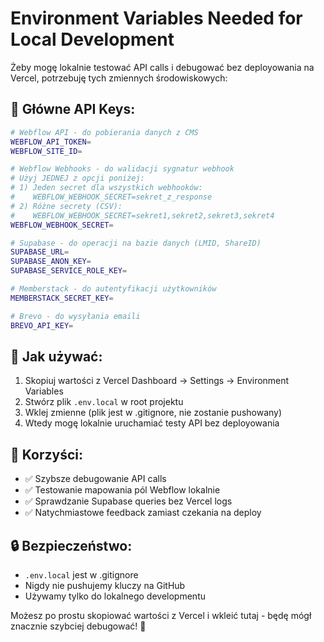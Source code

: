 # Environment Variables Needed for Local Development

Żeby mogę lokalnie testować API calls i debugować bez deployowania na Vercel, potrzebuję tych zmiennych środowiskowych:

## 🔑 **Główne API Keys:**

```bash
# Webflow API - do pobierania danych z CMS
WEBFLOW_API_TOKEN=
WEBFLOW_SITE_ID=

# Webflow Webhooks - do walidacji sygnatur webhook
# Użyj JEDNEJ z opcji poniżej:
# 1) Jeden secret dla wszystkich webhooków:
#    WEBFLOW_WEBHOOK_SECRET=sekret_z_response
# 2) Różne secrety (CSV):
#    WEBFLOW_WEBHOOK_SECRET=sekret1,sekret2,sekret3,sekret4
WEBFLOW_WEBHOOK_SECRET=

# Supabase - do operacji na bazie danych (LMID, ShareID)
SUPABASE_URL=
SUPABASE_ANON_KEY=
SUPABASE_SERVICE_ROLE_KEY=

# Memberstack - do autentyfikacji użytkowników
MEMBERSTACK_SECRET_KEY=

# Brevo - do wysyłania emaili
BREVO_API_KEY=
```

## 📝 **Jak używać:**

1. Skopiuj wartości z Vercel Dashboard → Settings → Environment Variables
2. Stwórz plik `.env.local` w root projektu
3. Wklej zmienne (plik jest w .gitignore, nie zostanie pushowany)
4. Wtedy mogę lokalnie uruchamiać testy API bez deployowania

## 🚀 **Korzyści:**

- ✅ Szybsze debugowanie API calls
- ✅ Testowanie mapowania pól Webflow lokalnie  
- ✅ Sprawdzanie Supabase queries bez Vercel logs
- ✅ Natychmiastowe feedback zamiast czekania na deploy

## 🔒 **Bezpieczeństwo:**

- `.env.local` jest w .gitignore
- Nigdy nie pushujemy kluczy na GitHub
- Używamy tylko do lokalnego developmentu

Możesz po prostu skopiować wartości z Vercel i wkleić tutaj - będę mógł znacznie szybciej debugować! 🎯

